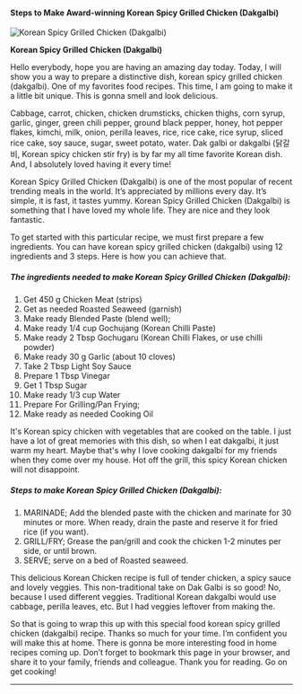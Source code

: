             

#### Steps to Make Award-winning Korean Spicy Grilled Chicken (Dakgalbi)

![Korean Spicy Grilled Chicken (Dakgalbi)](https://img-global.cpcdn.com/recipes/2addec416a165922/751x532cq70/korean-spicy-grilled-chicken-dakgalbi-recipe-main-photo.jpg)

**Korean Spicy Grilled Chicken (Dakgalbi)**

Hello everybody, hope you are having an amazing day today. Today, I will show you a way to prepare a distinctive dish, korean spicy grilled chicken (dakgalbi). One of my favorites food recipes. This time, I am going to make it a little bit unique. This is gonna smell and look delicious.

Cabbage, carrot, chicken, chicken drumsticks, chicken thighs, corn syrup, garlic, ginger, green chili pepper, ground black pepper, honey, hot pepper flakes, kimchi, milk, onion, perilla leaves, rice, rice cake, rice syrup, sliced rice cake, soy sauce, sugar, sweet potato, water. Dak galbi or dakgalbi (닭갈비, Korean spicy chicken stir fry) is by far my all time favorite Korean dish. And, I absolutely loved having it every time!

Korean Spicy Grilled Chicken (Dakgalbi) is one of the most popular of recent trending meals in the world. It’s appreciated by millions every day. It’s simple, it is fast, it tastes yummy. Korean Spicy Grilled Chicken (Dakgalbi) is something that I have loved my whole life. They are nice and they look fantastic.

To get started with this particular recipe, we must first prepare a few ingredients. You can have korean spicy grilled chicken (dakgalbi) using 12 ingredients and 3 steps. Here is how you can achieve that.

##### The ingredients needed to make Korean Spicy Grilled Chicken (Dakgalbi):

1.  Get 450 g Chicken Meat (strips)
2.  Get as needed Roasted Seaweed (garnish)
3.  Make ready Blended Paste (blend well);
4.  Make ready 1/4 cup Gochujang (Korean Chilli Paste)
5.  Make ready 2 Tbsp Gochugaru (Korean Chilli Flakes, or use chilli powder)
6.  Make ready 30 g Garlic (about 10 cloves)
7.  Take 2 Tbsp Light Soy Sauce
8.  Prepare 1 Tbsp Vinegar
9.  Get 1 Tbsp Sugar
10.  Make ready 1/3 cup Water
11.  Prepare For Grilling/Pan Frying;
12.  Make ready as needed Cooking Oil

It's Korean spicy chicken with vegetables that are cooked on the table. I just have a lot of great memories with this dish, so when I eat dakgalbi, it just warm my heart. Maybe that's why I love cooking dakgalbi for my friends when they come over my house. Hot off the grill, this spicy Korean chicken will not disappoint.

##### Steps to make Korean Spicy Grilled Chicken (Dakgalbi):

1.  MARINADE; Add the blended paste with the chicken and marinate for 30 minutes or more. When ready, drain the paste and reserve it for fried rice (if you want).
2.  GRILL/FRY; Grease the pan/grill and cook the chicken 1-2 minutes per side, or until brown.
3.  SERVE; serve on a bed of Roasted seaweed.

This delicious Korean Chicken recipe is full of tender chicken, a spicy sauce and lovely veggies. This non-traditional take on Dak Galbi is so good! No, because I used different veggies. Traditional Korean dakgalbi would use cabbage, perilla leaves, etc. But I had veggies leftover from making the.

So that is going to wrap this up with this special food korean spicy grilled chicken (dakgalbi) recipe. Thanks so much for your time. I’m confident you will make this at home. There is gonna be more interesting food in home recipes coming up. Don’t forget to bookmark this page in your browser, and share it to your family, friends and colleague. Thank you for reading. Go on get cooking!

* * *